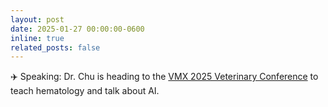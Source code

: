 ```yaml
---
layout: post
date: 2025-01-27 00:00:00-0600
inline: true
related_posts: false
---
```


✈️ Speaking: Dr. Chu is heading to the [VMX 2025 Veterinary Conference](https://navc.com/vmx-event/) to teach hematology and talk about AI. 